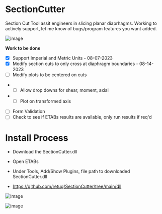 # SectionCutter

Section Cut Tool assit engineers in slicing planar diaprhagms. Working to actively support, let me know of bugs/program features you want added.

![image](https://github.com/retug/SectionCutter/assets/45467091/0468ba99-8522-447b-9961-20aa44df3fba)


**Work to be done**

- [x] Support Imperial and Metric Units - 08-07-2023
- [x] Modify section cuts to only cross at diaphragm boundaries - 08-14-2023
- [ ] Modify plots to be centered on cuts
- - [ ] Allow drop downs for shear, moment, axial
- - [ ] Plot on transformed axis      
- [ ] Form Validation
- [ ] Check to see if ETABs results are available, only run results if req'd

# Install Process
- Download the SectionCutter.dll
- Open ETABs
- Under Tools, Add/Show Plugins, file path to  downloaded SectionCutter.dll

- https://github.com/retug/SectionCutter/tree/main/dll

![image](https://github.com/retug/SectionCutter/assets/45467091/689d1eb9-2f46-4aaf-8d7f-39f8342b33cd)

![image](https://github.com/retug/SectionCutter/assets/45467091/7736c7e8-8b10-4afd-8cce-dc3589c726c2)





